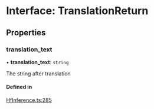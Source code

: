 # Interface: TranslationReturn

## Properties

### translation\_text

• **translation\_text**: `string`

The string after translation

#### Defined in

[HfInference.ts:285](https://github.com/huggingface/huggingface.js/blob/main/packages/inference/src/HfInference.ts#L285)
